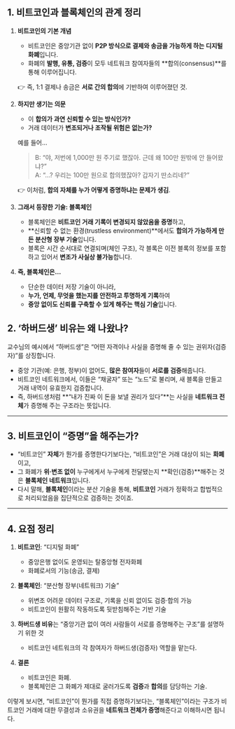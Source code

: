 ## 1. 비트코인과 블록체인의 관계 정리

1. **비트코인의 기본 개념**

   - 비트코인은 중앙기관 없이 **P2P 방식으로 결제와 송금을 가능하게 하는 디지털 화폐**입니다.
   - 화폐의 **발행, 유통, 검증**이 모두 네트워크 참여자들의 **합의(consensus)**를 통해 이루어집니다.

   👉 즉, 1:1 결제나 송금은 **서로 간의 합의**에 기반하여 이루어졌던 것.

2. **하지만 생기는 의문**

   - 이 **합의가 과연 신뢰할 수 있는 방식인가?**
   - 거래 데이터가 **변조되거나 조작될 위험은 없는가?**

   예를 들어…

   > B: “야, 저번에 1,000만 원 주기로 했잖아. 근데 왜 100만 원밖에 안 들어왔냐?”  
   > A: “...? 우리는 100만 원으로 합의했잖아? 갑자기 딴소리네?”

   👉 이처럼, **합의 자체를 누가 어떻게 증명하냐는 문제가 생김**.

3. **그래서 등장한 기술: 블록체인**

   - 블록체인은 **비트코인 거래 기록이 변경되지 않았음을 증명**하고,
   - **신뢰할 수 없는 환경(trustless environment)**에서도 **합의가 가능하게 만든 분산형 장부 기술**입니다.
   - 블록은 시간 순서대로 연결되며(체인 구조), 각 블록은 이전 블록의 정보를 포함하고 있어서 **변조가 사실상 불가능**합니다.

4. **즉, 블록체인은…**

   - 단순한 데이터 저장 기술이 아니라,
   - **누가, 언제, 무엇을 했는지를 안전하고 투명하게 기록**하여
   - **중앙 없이도 신뢰를 구축할 수 있게 해주는 핵심 기술**입니다.

## 2. ‘하버드생’ 비유는 왜 나왔나?

교수님의 예시에서 “하버드생”은 “어떤 자격이나 사실을 증명해 줄 수 있는 권위자(검증자)”를 상징합니다.

- 중앙 기관(예: 은행, 정부)이 없어도, **많은 참여자**들이 **서로를 검증**해줍니다.
- 비트코인 네트워크에서, 이들은 “채굴자” 또는 “노드”로 불리며, 새 블록을 만들고 거래 내역이 유효한지 검증합니다.
- 즉, 하버드생처럼 **“내가 진짜 이 돈을 보낼 권리가 있다”**는 사실을 **네트워크 전체**가 증명해 주는 구조라는 뜻입니다.

---

## 3. 비트코인이 “증명”을 해주는가?

- “비트코인” **자체**가 뭔가를 증명한다기보다는, “비트코인”은 거래 대상이 되는 **화폐**이고,
- 그 화폐가 **위·변조 없이** 누구에게서 누구에게 전달됐는지 **확인(검증)**해주는 것은 **블록체인 네트워크**입니다.
- 다시 말해, **블록체인**이라는 분산 기술을 통해, **비트코인** 거래가 정확하고 합법적으로 처리되었음을 집단적으로 검증하는 것이죠.

---

## 4. 요점 정리

1. **비트코인**: “디지털 화폐”

   - 중앙은행 없이도 운영되는 탈중앙형 전자화폐
   - 화폐로서의 기능(송금, 결제)

2. **블록체인**: “분산형 장부(네트워크) 기술”

   - 위변조 어려운 데이터 구조로, 기록을 신뢰 없이도 검증·합의 가능
   - 비트코인이 원활히 작동하도록 뒷받침해주는 기반 기술

3. **하버드생 비유**는 “중앙기관 없이 여러 사람들이 서로를 증명해주는 구조”를 설명하기 위한 것

   - 비트코인 네트워크의 각 참여자가 하버드생(검증자) 역할을 맡는다.

4. **결론**

   - 비트코인은 화폐.
   - 블록체인은 그 화폐가 제대로 굴러가도록 **검증**과 **합의**를 담당하는 기술.

이렇게 보시면, “비트코인”이 뭔가를 직접 증명하기보다는, “블록체인”이라는 구조가 비트코인 거래에 대한 무결성과 소유권을 **네트워크 전체가 증명**해준다고 이해하시면 됩니다.

